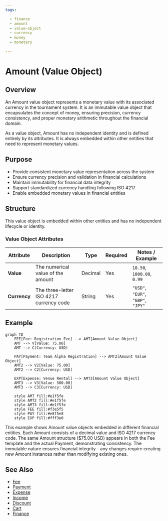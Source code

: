 ```yaml
---
tags:

  - finance
  - amount
  - value-object
  - currency
  - money
  - monetary

---
```


# Amount (Value Object)

## Overview

An Amount value object represents a monetary value with its associated currency in the tournament system. It is an immutable value object that encapsulates the concept of money, ensuring precision, currency consistency, and proper monetary arithmetic throughout the financial domain.

As a value object, Amount has no independent identity and is defined entirely by its attributes. It is always embedded within other entities that need to represent monetary values.

## Purpose

- Provide consistent monetary value representation across the system
- Ensure currency precision and validation in financial calculations
- Maintain immutability for financial data integrity
- Support standardized currency handling following ISO 4217
- Enable embedded monetary values in financial entities

## Structure

This value object is embedded within other entities and has no independent lifecycle or identity.

### Value Object Attributes

| Attribute | Description | Type | Required | Notes / Example |
|-----------|-------------|------|----------|-----------------|
| **Value** | The numerical value of the amount | Decimal | Yes | `10.50`, `1000.00`, `0.99` |
| **Currency** | The three-letter ISO 4217 currency code | String | Yes | `"USD"`, `"EUR"`, `"GBP"`, `"JPY"` |

## Example

```mermaid
graph TD
    FEE[Fee: Registration Fee] --> AMT[Amount Value Object]
    AMT --> V[Value: 75.00]
    AMT --> C[Currency: USD]

    PAY[Payment: Team Alpha Registration] --> AMT2[Amount Value Object]
    AMT2 --> V2[Value: 75.00]
    AMT2 --> C2[Currency: USD]

    EXP[Expense: Venue Rental] --> AMT3[Amount Value Object]
    AMT3 --> V3[Value: 500.00]
    AMT3 --> C3[Currency: USD]

    style AMT fill:#e1f5fe
    style AMT2 fill:#e1f5fe
    style AMT3 fill:#e1f5fe
    style FEE fill:#f3e5f5
    style PAY fill:#e8f5e8
    style EXP fill:#fff3e0
```

This example shows Amount value objects embedded in different financial entities. Each Amount consists of a decimal value and ISO 4217 currency code. The same Amount structure ($75.00 USD) appears in both the Fee template and the actual Payment, demonstrating consistency. The immutable nature ensures financial integrity - any changes require creating new Amount instances rather than modifying existing ones.

## See Also

- [Fee](../finance/fee.md)
- [Payment](../finance/payment.md)
- [Expense](../finance/expense.md)
- [Income](../finance/income.md)
- [Discount](../finance/discount.md)
- [Cart](../finance/cart.md)
- [Finance](../finance/finance.md)
